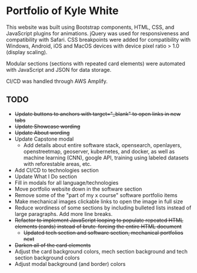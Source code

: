 # Portfolio of Kyle White
This website was built using Bootstrap components, HTML, CSS, and JavaScript plugins for animations. jQuery was used for responsiveness and compatibility with Safari. CSS breakpoints were added for compatibility with Windows, Android, iOS and MacOS devices with device pixel ratio > 1.0 (display scaling). 

Modular sections (sections with repeated card elements) were automated with JavaScript and JSON for data storage. 

CI/CD was handled through AWS Amplify.

## TODO

- ~~Update buttons to anchors with target="_blank" to open links in new tabs~~
- ~~Update Showcase wording~~
- ~~Update About wording~~
- Update Capstone modal
	- Add details about entire software stack, opensearch, openlayers, openstreetmap, geoserver, kubernetes, and docker, as well as machine learning (CNN), google API, training using labeled datasets with reforestable areas, etc.
- Add CI/CD to technologies section
- Update What I Do section
- Fill in modals for all language/technologies
- Move portfolio website down in the software section
- Remove some of the "part of my x course" software portfolio items
- Make mechanical images clickable links to open the image in full size
- Reduce wordiness of some sections by including bulleted lists instead of large paragraphs. Add more line breaks.
- ~~Refactor to implement JavaScript looping to populate repeated HTML elements (cards) instead of brute-forcing the entire HTML document~~
	- ~~Updated tech section and software section, mechanical portfolios next~~
- ~~Darken all of the card elements~~
- Adjust the card background colors, mech section background and tech section background colors
- Adjust modal background (and border) colors